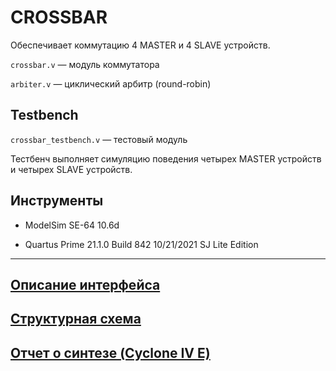 # CROSSBAR 

Обеспечивает коммутацию 4 MASTER и 4 SLAVE устройств.

`crossbar.v` —  модуль коммутатора

`arbiter.v` — циклический арбитр (round-robin)

## Testbench

`crossbar_testbench.v` — тестовый модуль

Тестбенч выполняет симуляцию поведения четырех MASTER устройств и четырех SLAVE устройств. 

## Инструменты

* ModelSim SE-64 10.6d

* Quartus Prime 21.1.0 Build 842 10/21/2021 SJ Lite Edition
___

## [Описание интерфейса](https://github.com/romantitovmephi/Crossbar/blob/main/docs/interface.md)

## [Структурная схема]()

## [Отчет о синтезе (Cyclone IV E)](https://github.com/romantitovmephi/Crossbar/blob/main/docs/synthesis.md)






